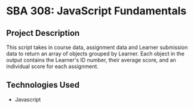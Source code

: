 # SBA 308: JavaScript Fundamentals

## Project Description
This script takes in course data, assignment data and Learner submission data to return an array of objects grouped by Learner. Each object in the output contains the Learner's ID number, their average score, and an individual score for each assignment. 

## Technologies Used
- Javascript



